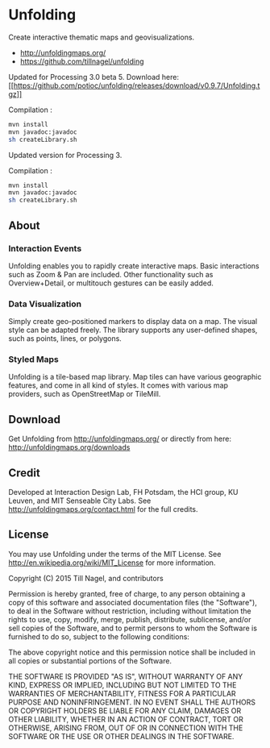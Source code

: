 # Unfolding
Create interactive thematic maps and geovisualizations.

* <http://unfoldingmaps.org/>
* <https://github.com/tillnagel/unfolding>
 
Updated for Processing 3.0 beta 5. 
Download here: [[https://github.com/potioc/unfolding/releases/download/v0.9.7/Unfolding.tgz]]

Compilation : 

``` bash
mvn install 
mvn javadoc:javadoc
sh createLibrary.sh
```

Updated version for Processing 3.

Compilation :

``` bash
mvn install
mvn javadoc:javadoc
sh createLibrary.sh
```


## About
### Interaction Events
Unfolding enables you to rapidly create interactive maps. Basic interactions
such as Zoom & Pan are included. Other functionality such as Overview+Detail,
or multitouch gestures can be easily added.

### Data Visualization
Simply create geo-positioned markers to display data on a map. The visual style
can be adapted freely. The library supports any user-defined shapes, such as
points, lines, or polygons.

### Styled Maps
Unfolding is a tile-based map library. Map tiles can have various geographic
features, and come in all kind of styles. It comes with various map providers,
such as OpenStreetMap or TileMill.


## Download
Get Unfolding from <http://unfoldingmaps.org/> or directly from here: http://unfoldingmaps.org/downloads


## Credit
Developed at Interaction Design Lab, FH Potsdam, the HCI group, KU Leuven, and MIT Senseable City Labs.
See http://unfoldingmaps.org/contact.html for the full credits.


## License

You may use Unfolding under the terms of the MIT License. See http://en.wikipedia.org/wiki/MIT_License for more information.


Copyright (C) 2015 Till Nagel, and contributors

Permission is hereby granted, free of charge, to any person obtaining a copy
of this software and associated documentation files (the "Software"), to deal
in the Software without restriction, including without limitation the rights
to use, copy, modify, merge, publish, distribute, sublicense, and/or sell
copies of the Software, and to permit persons to whom the Software is
furnished to do so, subject to the following conditions:

The above copyright notice and this permission notice shall be included in
all copies or substantial portions of the Software.

THE SOFTWARE IS PROVIDED "AS IS", WITHOUT WARRANTY OF ANY KIND, EXPRESS OR
IMPLIED, INCLUDING BUT NOT LIMITED TO THE WARRANTIES OF MERCHANTABILITY,
FITNESS FOR A PARTICULAR PURPOSE AND NONINFRINGEMENT. IN NO EVENT SHALL THE
AUTHORS OR COPYRIGHT HOLDERS BE LIABLE FOR ANY CLAIM, DAMAGES OR OTHER
LIABILITY, WHETHER IN AN ACTION OF CONTRACT, TORT OR OTHERWISE, ARISING FROM,
 OUT OF OR IN CONNECTION WITH THE SOFTWARE OR THE USE OR OTHER DEALINGS IN
 THE SOFTWARE.
